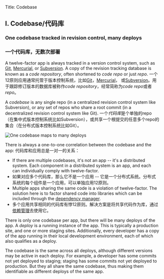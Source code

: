 Title: Codebase

## I. Codebase/代码库
### One codebase tracked in revision control, many deploys
### 一个代码库，无数次部署

A twelve-factor app is always tracked in a version control system, such as [Git](http://git-scm.com/), [Mercurial](http://mercurial.selenic.com/), or [Subversion](http://subversion.apache.org/).  A copy of the revision tracking database is known as a *code repository*, often shortened to *code repo* or just *repo*.
一个12原则应用通常托管于版本控制系统，比如[Git](http://git-scm.com/)，[Mercurial](http://mercurial.selenic.com/)， 或[Subversion](http://subversion.apache.org/)。用于跟踪修订版本的数据库被称作*code repository*，经常简称为*code repo*或者*repo*。

A *codebase* is any single repo (in a centralized revision control system like Subversion), or any set of repos who share a root commit (in a decentralized revision control system like Git).
一个*代码库*是个单独的repo（在集中式版本控制系统比如Subversion），或共享一个根提交的任意多个repo的集合（在分布式版本控制系统比如Git）。

![One codebase maps to many deploys](/images/codebase-deploys.png)

There is always a one-to-one correlation between the codebase and the app:
代码库和应用总是一对一的关系：

* If there are multiple codebases, it's not an app -- it's a distributed system.  Each component in a distributed system is an app, and each can individually comply with twelve-factor.
* 如果对应多个代码库，那么它不是一个应用 -- 它是一个分布式系统。分布式系统的每个组件是一个应用，可以单独应用12原则。
* Multiple apps sharing the same code is a violation of twelve-factor.  The solution here is to factor shared code into libraries which can be included through the [dependency manager][1].
* 多个应用共享相同的代码库有悖12原则。解决方案是将共享代码作为库，通过[依赖管理][1]去使用它。


There is only one codebase per app, but there will be many deploys of the app.  A *deploy* is a running instance of the app.  This is typically a production site, and one or more staging sites.  Additionally, every developer has a copy of the app running in their local development environment, each of which also qualifies as a deploy.

The codebase is the same across all deploys, although different versions may be active in each deploy.  For example, a developer has some commits not yet deployed to staging; staging has some commits not yet deployed to production.  But they all share the same codebase, thus making them identifiable as different deploys of the same app.

[1]: http://www.harmy.me/pages/dependencies.html